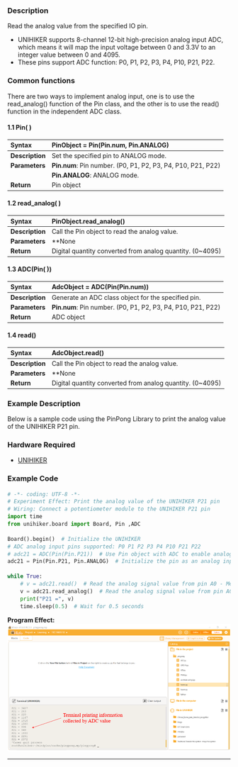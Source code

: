 ### **Description**
Read the analog value from the specified IO pin.

- UNIHIKER supports 8-channel 12-bit high-precision analog input ADC, which means it will map the input voltage between 0 and 3.3V to an integer value between 0 and 4095.
- These pins support ADC function: P0, P1, P2, P3, P4, P10, P21, P22.


### **Common functions**

There are two ways to implement analog input, one is to use the read_analog() function of the Pin class, and the other is to use the read() function in the independent ADC class.



#### 1.1 Pin( )
| **Syntax**          | **PinObject = Pin(Pin.num, Pin.ANALOG)**    |  
| :--------------     | :--------------------      |
| **Description**     | Set the specified pin to ANALOG mode.       |  
| **Parameters**      | **Pin.num**: Pin number.  (P0, P1, P2, P3, P4, P10, P21, P22)        |
|                                   |  **Pin.ANALOG**: ANALOG mode. |
| **Return**          | Pin object    |  

#### 1.2 read_analog( )
| **Syntax**          | **PinObject.read_analog()**      | 
| :--------------     | :--------------------      |
| **Description**     | Call the Pin object to read the analog value.      |  
| **Parameters**      | **None |
| **Return**          | Digital quantity converted from analog quantity. (0~4095)   |  


#### 1.3 ADC(Pin( ))
| **Syntax**          | **AdcObject = ADC(Pin(Pin.num))**         | 
| :--------------     | :--------------------      |
| **Description**     | Generate an ADC class object for the specified pin.       |  
| **Parameters**      | **Pin.num**: Pin number.    (P0, P1, P2, P3, P4, P10, P21, P22)      |  
| **Return**          | ADC object    |  

#### 1.4 read()
| **Syntax**          | **AdcObject.read()**         |  
| :--------------     | :--------------------      |
| **Description**     | Call the Pin object to read the analog value.       |  
| **Parameters**      | **None                    |  
| **Return**          | Digital quantity converted from analog quantity. (0~4095)   |  




### **Example Description**
Below is a sample code using the PinPong Library to print the analog value of the UNIHIKER P21 pin.
### **Hardware Required**

- [UNIHIKER](https://www.dfrobot.com/product-2691.html)
### **Example Code**
```python
# -*- coding: UTF-8 -*-
# Experiment Effect: Print the analog value of the UNIHIKER P21 pin
# Wiring: Connect a potentiometer module to the UNIHIKER P21 pin
import time
from unihiker.board import Board, Pin ,ADC

Board().begin()  # Initialize the UNIHIKER
# ADC analog input pins supported: P0 P1 P2 P3 P4 P10 P21 P22
# adc21 = ADC(Pin(Pin.P21))  # Use Pin object with ADC to enable analog input - Method 1
adc21 = Pin(Pin.P21, Pin.ANALOG)  # Initialize the pin as an analog input - Method 2

while True:
    # v = adc21.read()  # Read the analog signal value from pin A0 - Method 1
    v = adc21.read_analog()  # Read the analog signal value from pin A0 - Method 2
    print("P21 =", v)
    time.sleep(0.5)  # Wait for 0.5 seconds
```
**Program Effect:**
![image.png](img/3_Analog_Input_ADC_/1722840105862-b3479334-2ef9-4f12-9d8c-8974c0bfd11c.png)


---
